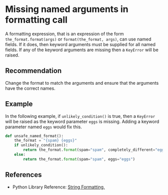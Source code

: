 # Missing named arguments in formatting call
A formatting expression, that is an expression of the form `the_format.format(args)` or `format(the_format, args)`, can use named fields. If it does, then keyword arguments must be supplied for all named fields. If any of the keyword arguments are missing then a `KeyError` will be raised.


## Recommendation
Change the format to match the arguments and ensure that the arguments have the correct names.


## Example
In the following example, if `unlikely_condition()` is true, then a `KeyError` will be raised as the keyword parameter `eggs` is missing. Adding a keyword parameter named `eggs` would fix this.


```python
def unsafe_named_format():
    the_format = "{spam} {eggs}"
    if unlikely_condition():
        return the_format.format(spam="spam", completely_different="eggs")
    else:
        return the_format.format(spam="spam", eggs="eggs")

```

## References
* Python Library Reference: [String Formatting.](https://docs.python.org/2/library/string.html#string-formatting)
